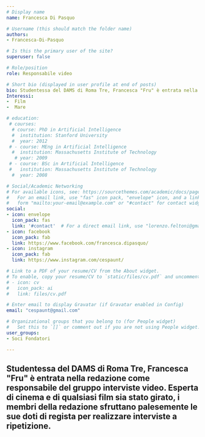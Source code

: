 ```yaml
---
# Display name
name: Francesca Di Pasquo

# Username (this should match the folder name)
authors:
- Francesca-Di-Pasquo

# Is this the primary user of the site?
superuser: false

# Role/position
role: Responsabile video

# Short bio (displayed in user profile at end of posts)
bio: Studentessa del DAMS di Roma Tre, Francesca "Fru" è entrata nella redazione come responsabile del gruppo interviste video. Esperta di cinema e di qualsiasi film sia stato girato, i membri della redazione sfruttano palesemente le sue doti di regista per realizzare interviste a ripetizione.
Interessi:
-  Film
-  Mare

# education:
 # courses:
  # course: PhD in Artificial Intelligence
  #  institution: Stanford University
  #  year: 2012
 # - course: MEng in Artificial Intelligence
  #  institution: Massachusetts Institute of Technology
   # year: 2009
 # - course: BSc in Artificial Intelligence
 #   institution: Massachusetts Institute of Technology
  #  year: 2008

# Social/Academic Networking
# For available icons, see: https://sourcethemes.com/academic/docs/page-builder/#icons
#   For an email link, use "fas" icon pack, "envelope" icon, and a link in the
#   form "mailto:your-email@example.com" or "#contact" for contact widget.
social:
- icon: envelope
  icon_pack: fas
  link: '#contact'  # For a direct email link, use "lorenzo.feltoni@gmail.com".
- icon: facebook
  icon_pack: fab
  link: https://www.facebook.com/francesca.dipasquo/
- icon: instagram
  icon_pack: fab
  link: https://www.instagram.com/cespaunt/

# Link to a PDF of your resume/CV from the About widget.
# To enable, copy your resume/CV to `static/files/cv.pdf` and uncomment the lines below.
# - icon: cv
#   icon_pack: ai
#   link: files/cv.pdf

# Enter email to display Gravatar (if Gravatar enabled in Config)
email: "cespaunt@gmail.com"

# Organizational groups that you belong to (for People widget)
#   Set this to `[]` or comment out if you are not using People widget.
user_groups:
- Soci Fondatori

---
```

Studentessa del DAMS di Roma Tre, Francesca "Fru" è entrata nella redazione come responsabile del gruppo interviste video. Esperta di cinema e di qualsiasi film sia stato girato, i membri della redazione sfruttano palesemente le sue doti di regista per realizzare interviste a ripetizione.
---
